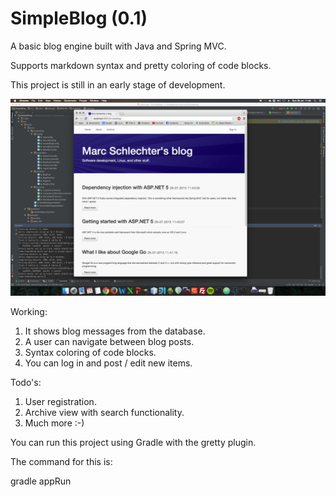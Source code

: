 # SimpleBlog (0.1)

A basic blog engine built with Java and Spring MVC.

Supports markdown syntax and pretty coloring of code blocks.

This project is still in an early stage of development.

![screenshot image](screenshot.jpg "Screenshot")

Working:

1. It shows blog messages from the database.
2. A user can navigate between blog posts.
3. Syntax coloring of code blocks.
4. You can log in and post / edit new items.

Todo's:

1. User registration.
2. Archive view with search functionality.
3. Much more :-)

You can run this project using Gradle with the gretty plugin.

The command for this is:

gradle appRun

